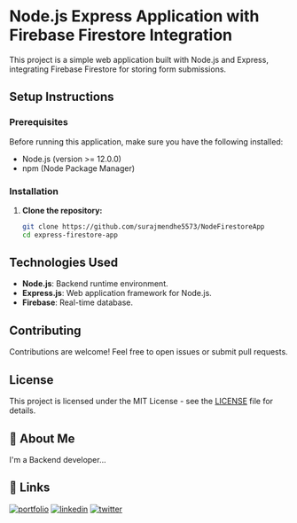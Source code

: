 # Node.js Express Application with Firebase Firestore Integration

This project is a simple web application built with Node.js and Express, integrating Firebase Firestore for storing form submissions.

## Setup Instructions

### Prerequisites

Before running this application, make sure you have the following installed:

- Node.js (version >= 12.0.0)
- npm (Node Package Manager)

### Installation

1. **Clone the repository:**

   ```bash
   git clone https://github.com/surajmendhe5573/NodeFirestoreApp
   cd express-firestore-app

## Technologies Used
- **Node.js**: Backend runtime environment.
- **Express.js**: Web application framework for Node.js.
- **Firebase**: Real-time database.
## Contributing

Contributions are welcome! Feel free to open issues or submit pull requests.
## License

This project is licensed under the MIT License - see the [LICENSE](LICENSE) file for details.

## 🚀 About Me
I'm a Backend developer...


## 🔗 Links
[![portfolio](https://img.shields.io/badge/my_portfolio-000?style=for-the-badge&logo=ko-fi&logoColor=white)](https://github.com/surajmendhe5573)
[![linkedin](https://img.shields.io/badge/linkedin-0A66C2?style=for-the-badge&logo=linkedin&logoColor=white)](https://www.linkedin.com/in/suraj-mendhe-569879233/?original_referer=https%3A%2F%2Fsearch%2Eyahoo%2Ecom%2F&originalSubdomain=in)
[![twitter](https://img.shields.io/badge/twitter-1DA1F2?style=for-the-badge&logo=twitter&logoColor=white)](https://twitter.com/)

